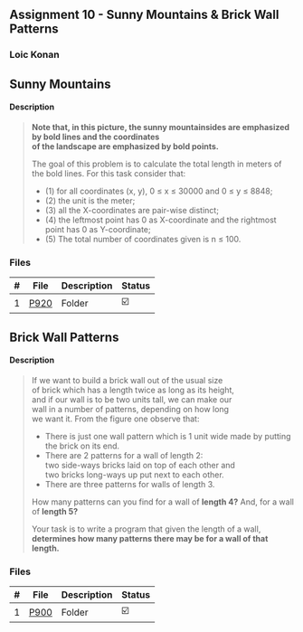 ## Assignment 10 -  Sunny Mountains &  Brick Wall Patterns

### Loic Konan

## Sunny Mountains

#### Description

> **Note that, in this picture, the sunny mountainsides are emphasized by bold lines and the coordinates**<br>
> **of the landscape are emphasized by bold points.**<br>
>
> The goal of this problem is to calculate the total length in meters of the bold lines.
> For this task consider that:
>
> - (1) for all coordinates (x, y), 0 ≤ x ≤ 30000 and 0 ≤ y ≤ 8848;
> - (2) the unit is the meter; 
> - (3) all the X-coordinates are pair-wise distinct; 
> - (4) the leftmost point has 0 as
> X-coordinate and the rightmost point has 0 as Y-coordinate; 
> - (5) The total number of coordinates given is n ≤ 100.

### Files

|   #   | File           | Description | Status                  |
| :---: | -------------- | ----------- | ----------------------- |
|   1   | [P920](./P920) | Folder      | :ballot_box_with_check: |

## Brick Wall Patterns

#### Description

> If we want to build a brick wall out of the usual size<br>
> of brick which has a length twice as long as its height,<br>
> and if our wall is to be two units tall, we can make our<br>
> wall in a number of patterns, depending on how long<br>
> we want it. From the figure one observe that:<br>
>
> - There is just one wall pattern which is 1 unit wide made by putting the brick on its end.
> - There are 2 patterns for a wall of length 2:<br>
> two side-ways bricks laid on top of each other and<br>
> two bricks long-ways up put next to each other.
> - There are three patterns for walls of length 3.
>
> How many patterns can you find for a wall of **length 4?** And, for a wall of **length 5?**<br>
>
> Your task is to write a program that given the length of a wall,<br>
> **determines how many patterns there may be for a wall of that length.**

### Files

|   #   | File        | Description | Status                  |
| :---: | ----------- | ----------- | ----------------------- |
|   1   | [P900](./P900) | Folder      | :ballot_box_with_check: |